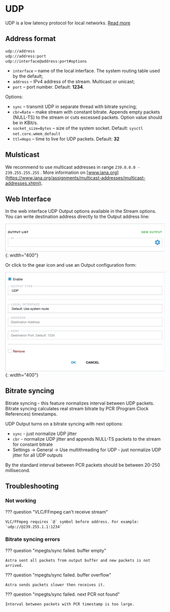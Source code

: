 # UDP

UDP is a low latency protocol for local networks. [Read more](/en/book/protocols/udp/)

## Address format

```
udp://address
udp://address:port
udp://interface@address:port#options
```

- `interface` – name of the local interface. The system routing table used by the default;
- `address` – IPv4 address of the stream. Multicast or unicast;
- `port` – port number. Default: **1234**.

Options:

- `sync` – transmit UDP in separate thread with bitrate syncing;
- `cbr=Rate` – make stream with constant bitrate. Appends empty packets (NULL-TS) to the stream or cuts excessed packets. Option value should be in KBit/s.
- `socket_size=Bytes` – size of the system socket. Default: `sysctl net.core.wmem_default`
- `ttl=Hops` – time to live for UDP packets. Default: **32**

## Mulsticast

We recommend to use multicast addresses in range `239.0.0.0 - 239.255.255.255` . More information on [www.iana.org](https://www.iana.org/assignments/multicast-addresses/multicast-addresses.xhtml).

## Web Interface

In the web interface UDP Output options available in the Stream options. You can write destination address directly to the Output address line:

![Output address](../output-list.png){: width="400"}

Or click to the gear icon and use an Output configuration form:

![UDP Output options](udp.png){: width="400"}

## Bitrate syncing

Bitrate syncing - this feature normalizes interval between UDP packets. Bitrate syncing calculates real stream bitrate by PCR (Program Clock References) timestamps.

UDP Output turns on a bitrate syncing with next options:

- `sync` - just normalize UDP jitter
- `cbr` - normalize UDP jitter and appends NULL-TS packets to the stream for constant bitrate
- Settings -> General -> Use multithreading for UDP - just normalize UDP jitter for all UDP outputs

By the standard interval between PCR packets should be between 20-250 millisecond.

## Troubleshooting

### Not working

??? question "VLC/FFmpeg can't receive stream"

    VLC/FFmpeg requires `@` symbol before address. For example: `udp://@239.255.1.1:1234`


### Bitrate syncing errors

??? question "mpegts/sync failed. buffer empty"

    Astra sent all packets from output buffer and new packets is not arrived.

??? question "mpegts/sync failed. buffer overflow"

    Astra sends packets slower then receives it.

??? question "mpegts/sync failed. next PCR not found"

    Interval between packets with PCR timestamp is too large.
